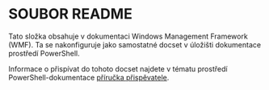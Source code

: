 # <a name="readme"></a>SOUBOR README

Tato složka obsahuje v dokumentaci Windows Management Framework (WMF).
Ta se nakonfiguruje jako samostatné docset v úložišti dokumentace prostředí PowerShell.

Informace o přispívat do tohoto docset najdete v tématu prostředí PowerShell-dokumentace [příručka přispěvatele](https://github.com/PowerShell/PowerShell-Docs/blob/staging/CONTRIBUTING.md).